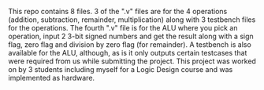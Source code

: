 This repo contains 8 files. 3 of the ".v" files are for the 4 operations (addition, subtraction, remainder, multiplication) along with 3 testbench files for the operations.
The fourth ".v" file is for the ALU where you pick an operation, input 2 3-bit signed numbers and get the result along with a sign flag, zero flag and division by zero flag (for remainder). 
A testbench is also available for the ALU, although, as is it only outputs certain testcases that were required from us while submitting the project. 
This project was worked on by 3 students including myself for a Logic Design course and was implemented as hardware. 
